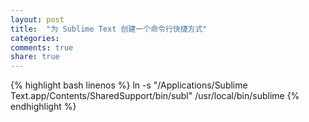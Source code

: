 ```yaml
---
layout: post
title:  "为 Sublime Text 创建一个命令行快捷方式"
categories:
comments: true
share: true
---
```


{% highlight bash linenos %}
ln -s "/Applications/Sublime Text.app/Contents/SharedSupport/bin/subl" /usr/local/bin/sublime
{% endhighlight %}
